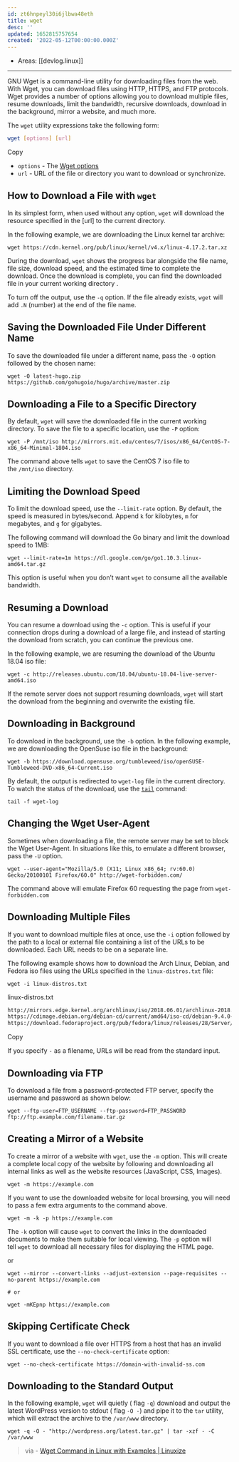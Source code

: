 ```yaml
---
id: zt6hnpeyl30i6jlbwa48eth
title: wget
desc: ''
updated: 1652815757654
created: '2022-05-12T00:00:00.000Z'
---
```


- Areas: [[devlog.linux]]

---

GNU Wget is a command-line utility for downloading files from the web. With Wget, you can download files using HTTP, HTTPS, and FTP protocols. Wget provides a number of options allowing you to download multiple files, resume downloads, limit the bandwidth, recursive downloads, download in the background, mirror a website, and much more.

The `wget` utility expressions take the following form:

```sh
wget [options] [url]
```

Copy

- `options` - The [Wget options](https://linux.die.net/man/1/wget)
- `url` - URL of the file or directory you want to download or synchronize.

## How to Download a File with `wget`

In its simplest form, when used without any option, `wget` will download the resource specified in the [url] to the current directory.

In the following example, we are downloading the Linux kernel tar archive:

```
wget https://cdn.kernel.org/pub/linux/kernel/v4.x/linux-4.17.2.tar.xz
```

During the download, `wget` shows the progress bar alongside the file name, file size, download speed, and the estimated time to complete the download. Once the download is complete, you can find the downloaded file in your current working directory .

To turn off the output, use the `-q` option.
If the file already exists, `wget` will add `.N` (number) at the end of the file name.

## Saving the Downloaded File Under Different Name

To save the downloaded file under a different name, pass the `-O` option followed by the chosen name:

```
wget -O latest-hugo.zip https://github.com/gohugoio/hugo/archive/master.zip
```

## Downloading a File to a Specific Directory

By default, `wget` will save the downloaded file in the current working directory. To save the file to a specific location, use the `-P` option:

```
wget -P /mnt/iso http://mirrors.mit.edu/centos/7/isos/x86_64/CentOS-7-x86_64-Minimal-1804.iso
```

The command above tells `wget` to save the CentOS 7 iso file to the `/mnt/iso` directory.

## Limiting the Download Speed

To limit the download speed, use the `--limit-rate` option. By default, the speed is measured in bytes/second. Append `k` for kilobytes, `m` for megabytes, and `g` for gigabytes.

The following command will download the Go binary and limit the download speed to 1MB:

```
wget --limit-rate=1m https://dl.google.com/go/go1.10.3.linux-amd64.tar.gz
```

This option is useful when you don’t want `wget` to consume all the available bandwidth.

## Resuming a Download

You can resume a download using the `-c` option. This is useful if your connection drops during a download of a large file, and instead of starting the download from scratch, you can continue the previous one.

In the following example, we are resuming the download of the Ubuntu 18.04 iso file:

```
wget -c http://releases.ubuntu.com/18.04/ubuntu-18.04-live-server-amd64.iso
```

If the remote server does not support resuming downloads, `wget` will start the download from the beginning and overwrite the existing file.

## Downloading in Background

To download in the background, use the `-b` option. In the following example, we are downloading the OpenSuse iso file in the background:

```
wget -b https://download.opensuse.org/tumbleweed/iso/openSUSE-Tumbleweed-DVD-x86_64-Current.iso
```

By default, the output is redirected to `wget-log` file in the current directory. To watch the status of the download, use the [`tail`](https://linuxize.com/post/linux-head-command/) command:

```
tail -f wget-log
```

## Changing the Wget User-Agent

Sometimes when downloading a file, the remote server may be set to block the Wget User-Agent. In situations like this, to emulate a different browser, pass the `-U` option.

```
wget --user-agent="Mozilla/5.0 (X11; Linux x86_64; rv:60.0) Gecko/20100101 Firefox/60.0" http://wget-forbidden.com/
```

The command above will emulate Firefox 60 requesting the page from `wget-forbidden.com`

## Downloading Multiple Files

If you want to download multiple files at once, use the `-i` option followed by the path to a local or external file containing a list of the URLs to be downloaded. Each URL needs to be on a separate line.

The following example shows how to download the Arch Linux, Debian, and Fedora iso files using the URLs specified in the `linux-distros.txt` file:

```
wget -i linux-distros.txt
```

linux-distros.txt

```txt
http://mirrors.edge.kernel.org/archlinux/iso/2018.06.01/archlinux-2018.06.01-x86_64.iso
https://cdimage.debian.org/debian-cd/current/amd64/iso-cd/debian-9.4.0-amd64-netinst.iso
https://download.fedoraproject.org/pub/fedora/linux/releases/28/Server/x86_64/iso/Fedora-Server-dvd-x86_64-28-1.1.iso
```

Copy

If you specify `-` as a filename, URLs will be read from the standard input.

## Downloading via FTP

To download a file from a password-protected FTP server, specify the username and password as shown below:

```
wget --ftp-user=FTP_USERNAME --ftp-password=FTP_PASSWORD ftp://ftp.example.com/filename.tar.gz
```

## Creating a Mirror of a Website

To create a mirror of a website with `wget`, use the `-m` option. This will create a complete local copy of the website by following and downloading all internal links as well as the website resources (JavaScript, CSS, Images).

```
wget -m https://example.com
```

If you want to use the downloaded website for local browsing, you will need to pass a few extra arguments to the command above.

```
wget -m -k -p https://example.com
```

The `-k` option will cause `wget` to convert the links in the downloaded documents to make them suitable for local viewing. The `-p` option will tell `wget` to download all necessary files for displaying the HTML page.

or

```
wget --mirror --convert-links --adjust-extension --page-requisites --no-parent https://example.com

# or

wget -mKEpnp https://example.com

```

## Skipping Certificate Check

If you want to download a file over HTTPS from a host that has an invalid SSL certificate, use the `--no-check-certificate` option:

```
wget --no-check-certificate https://domain-with-invalid-ss.com
```

## Downloading to the Standard Output

In the following example, `wget` will quietly ( flag `-q`) download and output the latest WordPress version to stdout ( flag `-O -`) and pipe it to the `tar` utility, which will extract the archive to the `/var/www` directory.

```
wget -q -O - "http://wordpress.org/latest.tar.gz" | tar -xzf - -C /var/www
```

> via - [Wget Command in Linux with Examples | Linuxize](https://linuxize.com/post/wget-command-examples/)

